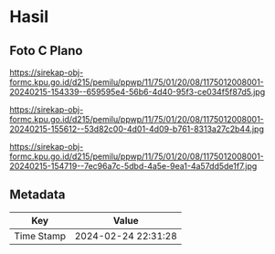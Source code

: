 # Hasil

## Foto C Plano

https://sirekap-obj-formc.kpu.go.id/d215/pemilu/ppwp/11/75/01/20/08/1175012008001-20240215-154339--659595e4-56b6-4d40-95f3-ce034f5f87d5.jpg

https://sirekap-obj-formc.kpu.go.id/d215/pemilu/ppwp/11/75/01/20/08/1175012008001-20240215-155612--53d82c00-4d01-4d09-b761-8313a27c2b44.jpg

https://sirekap-obj-formc.kpu.go.id/d215/pemilu/ppwp/11/75/01/20/08/1175012008001-20240215-154719--7ec96a7c-5dbd-4a5e-9ea1-4a57dd5de1f7.jpg


## Metadata

| Key        | Value               |
| ---------- | ------------------- |
| Time Stamp | 2024-02-24 22:31:28 |



